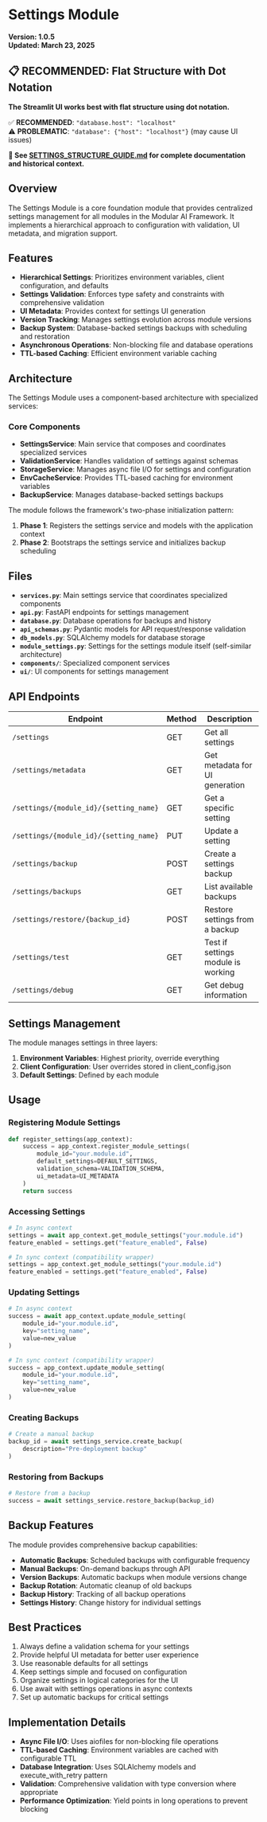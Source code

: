 # Settings Module

**Version: 1.0.5**  
**Updated: March 23, 2025**

## 📋 RECOMMENDED: Flat Structure with Dot Notation

**The Streamlit UI works best with flat structure using dot notation.**

✅ **RECOMMENDED**: `"database.host": "localhost"`  
⚠️ **PROBLEMATIC**: `"database": {"host": "localhost"}` (may cause UI issues)

**📖 See [SETTINGS_STRUCTURE_GUIDE.md](./SETTINGS_STRUCTURE_GUIDE.md) for complete documentation and historical context.**

## Overview

The Settings Module is a core foundation module that provides centralized settings management for all modules in the Modular AI Framework. It implements a hierarchical approach to configuration with validation, UI metadata, and migration support.

## Features

- **Hierarchical Settings**: Prioritizes environment variables, client configuration, and defaults
- **Settings Validation**: Enforces type safety and constraints with comprehensive validation
- **UI Metadata**: Provides context for settings UI generation
- **Version Tracking**: Manages settings evolution across module versions
- **Backup System**: Database-backed settings backups with scheduling and restoration
- **Asynchronous Operations**: Non-blocking file and database operations
- **TTL-based Caching**: Efficient environment variable caching

## Architecture

The Settings Module uses a component-based architecture with specialized services:

### Core Components

- **SettingsService**: Main service that composes and coordinates specialized services
- **ValidationService**: Handles validation of settings against schemas
- **StorageService**: Manages async file I/O for settings and configuration
- **EnvCacheService**: Provides TTL-based caching for environment variables
- **BackupService**: Manages database-backed settings backups

The module follows the framework's two-phase initialization pattern:

1. **Phase 1**: Registers the settings service and models with the application context
2. **Phase 2**: Bootstraps the settings service and initializes backup scheduling

## Files

- **`services.py`**: Main settings service that coordinates specialized components
- **`api.py`**: FastAPI endpoints for settings management
- **`database.py`**: Database operations for backups and history
- **`api_schemas.py`**: Pydantic models for API request/response validation
- **`db_models.py`**: SQLAlchemy models for database storage
- **`module_settings.py`**: Settings for the settings module itself (self-similar architecture)
- **`components/`**: Specialized component services
- **`ui/`**: UI components for settings management

## API Endpoints

| Endpoint | Method | Description |
|----------|--------|-------------|
| `/settings` | GET | Get all settings |
| `/settings/metadata` | GET | Get metadata for UI generation |
| `/settings/{module_id}/{setting_name}` | GET | Get a specific setting |
| `/settings/{module_id}/{setting_name}` | PUT | Update a setting |
| `/settings/backup` | POST | Create a settings backup |
| `/settings/backups` | GET | List available backups |
| `/settings/restore/{backup_id}` | POST | Restore settings from a backup |
| `/settings/test` | GET | Test if settings module is working |
| `/settings/debug` | GET | Get debug information |

## Settings Management

The module manages settings in three layers:

1. **Environment Variables**: Highest priority, override everything
2. **Client Configuration**: User overrides stored in client_config.json
3. **Default Settings**: Defined by each module

## Usage

### Registering Module Settings

```python
def register_settings(app_context):
    success = app_context.register_module_settings(
        module_id="your.module.id",
        default_settings=DEFAULT_SETTINGS,
        validation_schema=VALIDATION_SCHEMA,
        ui_metadata=UI_METADATA
    )
    return success
```

### Accessing Settings

```python
# In async context
settings = await app_context.get_module_settings("your.module.id")
feature_enabled = settings.get("feature_enabled", False)

# In sync context (compatibility wrapper)
settings = app_context.get_module_settings("your.module.id")
feature_enabled = settings.get("feature_enabled", False)
```

### Updating Settings

```python
# In async context
success = await app_context.update_module_setting(
    module_id="your.module.id",
    key="setting_name",
    value=new_value
)

# In sync context (compatibility wrapper)
success = app_context.update_module_setting(
    module_id="your.module.id",
    key="setting_name",
    value=new_value
)
```

### Creating Backups

```python
# Create a manual backup
backup_id = await settings_service.create_backup(
    description="Pre-deployment backup"
)
```

### Restoring from Backups

```python
# Restore from a backup
success = await settings_service.restore_backup(backup_id)
```

## Backup Features

The module provides comprehensive backup capabilities:

- **Automatic Backups**: Scheduled backups with configurable frequency
- **Manual Backups**: On-demand backups through API
- **Version Backups**: Automatic backups when module versions change
- **Backup Rotation**: Automatic cleanup of old backups
- **Backup History**: Tracking of all backup operations
- **Settings History**: Change history for individual settings

## Best Practices

1. Always define a validation schema for your settings
2. Provide helpful UI metadata for better user experience
3. Use reasonable defaults for all settings
4. Keep settings simple and focused on configuration
5. Organize settings in logical categories for the UI
6. Use await with settings operations in async contexts
7. Set up automatic backups for critical settings

## Implementation Details

- **Async File I/O**: Uses aiofiles for non-blocking file operations
- **TTL-based Caching**: Environment variables are cached with configurable TTL
- **Database Integration**: Uses SQLAlchemy models and execute_with_retry pattern
- **Validation**: Comprehensive validation with type conversion where appropriate
- **Performance Optimization**: Yield points in long operations to prevent blocking
